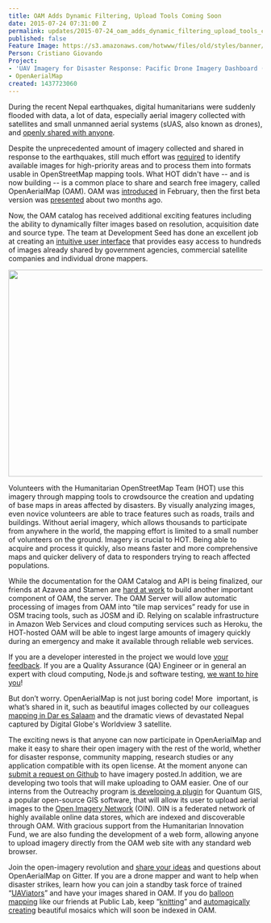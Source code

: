 ```yaml
---
title: OAM Adds Dynamic Filtering, Upload Tools Coming Soon
date: 2015-07-24 07:31:00 Z
permalink: updates/2015-07-24_oam_adds_dynamic_filtering_upload_tools_coming_soon
published: false
Feature Image: https://s3.amazonaws.com/hotwww/files/old/styles/banner/public/Screen+Shot+2015-07-24+at+00.13.20.png
Person: Cristiano Giovando
Project:
- 'UAV Imagery for Disaster Response: Pacific Drone Imagery Dashboard (PacDID)'
- OpenAerialMap
created: 1437723060
---
```


<p>During the recent Nepal earthquakes, digital humanitarians were suddenly flooded with data, a lot of data, especially aerial imagery collected with satellites and small unmanned aerial systems (sUAS, also known as drones), and <a href="http://hotosm.org/updates/2015-07-14_nepal_earthquake_a_note_of_thanks_to_hot%E2%80%99s_aerial_imagery_providers" target="_blank">openly shared with anyone</a>.</p><p>Despite the unprecedented amount of imagery collected and shared in response to the earthquakes, still much effort was <a href="http://hotosm.org/updates/2015-04-28_processing_fresh_imagery_for_nepal_earthquake_response" target="_blank">required</a> to identify available images for high-priority areas and to process them into formats usable in OpenStreetMap mapping tools. What HOT didn't have -- and is now building -- is a common place to share and search free imagery, called OpenAerialMap (OAM). OAM was <a href="http://hotosm.org/updates/2015-02-25_updates_from_the_openaerialmap_project" target="_blank">introduced</a> in February, then the first beta version was <a href="http://hotosm.org/updates/2015-05-28_openaerialmap_beta_goes_live" target="_blank">presented</a> about two months ago.&nbsp;</p><p>Now, the OAM catalog has received additional exciting features including the ability to dynamically filter images based on resolution, acquisition date and source type. The team at Development Seed has done an excellent job at creating an <a href="https://developmentseed.org/blog/2015/06/05/designing-openaerialmap/" target="_blank">intuitive user interface</a> that provides easy access to hundreds of images already shared by government agencies, commercial satellite companies and individual drone mappers.</p><p><img title="The OAM catalog with recently added filtering options" src="https://s3.amazonaws.com/hotwww/files/old/Screen%20Shot%202015-07-24%20at%2000.13.20.png" alt="" style="width:730px;height:409px"></p><p>Volunteers with the Humanitarian OpenStreetMap Team (HOT) use this imagery through mapping tools to crowdsource the creation and updating of base maps in areas affected by disasters. By visually analyzing images, even novice volunteers are able to trace features such as roads, trails and buildings. Without aerial imagery, which allows thousands to participate from anywhere in the world, the mapping effort is limited to a small number of volunteers on the ground. Imagery is crucial to HOT. Being able to acquire and process it quickly, also means faster and more comprehensive maps and quicker delivery of data to responders trying to reach affected populations.</p><p>While the documentation for the OAM Catalog and API is being finalized, our friends at Azavea and Stamen are <a href="https://gitter.im/hotosm/oam-server" target="_blank">hard at work</a> to build another important component of OAM, the server. The OAM Server will allow automatic processing of images from OAM into “tile map services” ready for use in OSM tracing tools, such as JOSM and iD. Relying on scalable infrastructure in Amazon Web Services and cloud computing services such as Heroku, the HOT-hosted OAM will be able to ingest large amounts of imagery quickly during an emergency and make it available through reliable web services.</p><p>If you are a developer interested in the project we would love <a href="https://github.com/hotosm/OpenAerialMap/wiki/How-to-Contribute" target="_blank">your feedback</a>. If you are a Quality Assurance (QA) Engineer or in general an expert with cloud computing, Node.js and software testing, <a href="http://hotosm.org/job/openaerialmap_call_for_qa_engineer/2015" target="_blank">we want to hire you</a>!</p><p>But don’t worry. OpenAerialMap is not just boring code! More &nbsp;important, is what’s shared in it, such as beautiful images collected by our colleagues <a href="http://hotosm.org/updates/2015-07-17_ramani_huria_scale_up_dar_es_salaam_6th_july_2015">mapping in Dar es Salaam</a> and the dramatic views of devastated Nepal captured by Digital Globe's Worldview 3 satellite.&nbsp;</p><p>The exciting news is that anyone can now participate in OpenAerialMap and make it easy to share their open imagery with the rest of the world, whether for disaster response, community mapping, research studies or any application compatible with its open license. At the moment anyone can <a href="https://github.com/hotosm/OpenAerialMap/labels/new%20data" target="_blank">submit a request on Github</a> to have imagery posted.In addition, we are developing two tools that will make uploading to OAM easier. One of our interns from the Outreachy program <a href="http://www.openstreetmap.org/user/tassia/diary" target="_blank">is developing a plugin</a> for Quantum GIS, a popular open-source GIS software, that will allow its user to upload aerial images to the <a href="https://github.com/openimagerynetwork" target="_blank">Open Imagery Network</a> (OIN). OIN is a federated network of highly available online data stores, which are indexed and discoverable through OAM. With gracious support from the Humanitarian Innovation Fund, we are also funding the development of a web form, allowing anyone to upload imagery directly from the OAM web site with any standard web browser.</p><p>Join the open-imagery revolution and <a href="https://gitter.im/hotosm/OpenAerialMap" target="_blank">share your ideas</a> and questions about OpenAerialMap on Gitter. If you are a drone mapper and want to help when disaster strikes, learn how you can join a standby task force of trained “<a href="http://uaviators.org/" target="_blank">UAViators</a>” and have your images shared in OAM. If you do <a href="http://publiclab.org/wiki/balloon-mapping" target="_blank">balloon mapping</a> like our friends at Public Lab, keep “<a href="http://mapknitter.org/" target="_blank">knitting</a>” and <a href="http://opendronemap.github.io/odm/" target="_blank">automagically creating</a> beautiful mosaics which will soon be indexed in OAM.</p>
